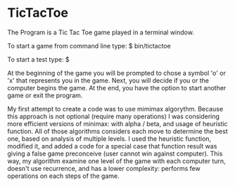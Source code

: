 TicTacToe
=========

The Program is a Tic Tac Toe game played in a terminal window.

To start a game from command line type:
$  bin/tictactoe

To start a test type:
$


At the beginning of the game you will be prompted to chose a symbol 'o' or 'x' that represents you in the game. Next, you will decide if you or the computer begins the game. At the end, you have the option to start another game or exit the program.

My first attempt to create a code was to use mimimax algorythm. Because this approach is not optional (require many operations) I was considering more efficient versions of minimax: with alpha / beta, and usage of heuristic function. All of those algorithms considers each move to determine the best one, based on analysis of multiple levels. I used the heuristic function, modified it, and added a code for a special case that function result was giving a false game preconceive (user cannot win against computer). This way, my algorithm examine one level of the game with each computer turn, doesn't use recurrence, and has a lower complexity: performs few operations on each steps of the game.

